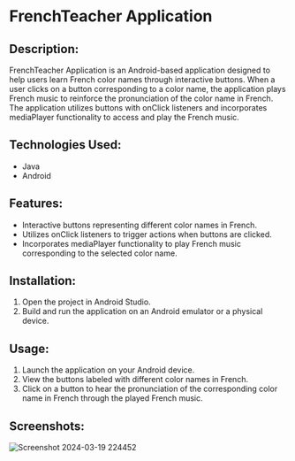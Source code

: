 # FrenchTeacher Application

## Description:
FrenchTeacher Application is an Android-based application designed to help users learn French color names through interactive buttons. When a user clicks on a button corresponding to a color name, the application plays French music to reinforce the pronunciation of the color name in French. The application utilizes buttons with onClick listeners and incorporates mediaPlayer functionality to access and play the French music.

## Technologies Used:
- Java
- Android

## Features:
- Interactive buttons representing different color names in French.
- Utilizes onClick listeners to trigger actions when buttons are clicked.
- Incorporates mediaPlayer functionality to play French music corresponding to the selected color name.

## Installation:
1. Open the project in Android Studio.
2. Build and run the application on an Android emulator or a physical device.

## Usage:
1. Launch the application on your Android device.
2. View the buttons labeled with different color names in French.
3. Click on a button to hear the pronunciation of the corresponding color name in French through the played French music.

## Screenshots:
![Screenshot 2024-03-19 224452](https://github.com/Vishnu-Jawalkar/FrenchTeacherApp/assets/127928260/cfb6bb78-cbde-49db-85a9-ac4d815dcd9d)

